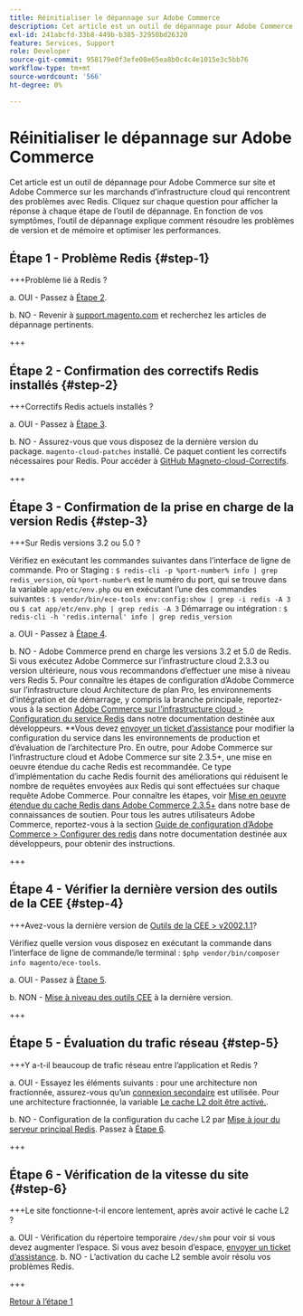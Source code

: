 ```yaml
---
title: Réinitialiser le dépannage sur Adobe Commerce
description: Cet article est un outil de dépannage pour Adobe Commerce sur site et Adobe Commerce sur les marchands d’infrastructure cloud qui rencontrent des problèmes avec Redis. Cliquez sur chaque question pour afficher la réponse à chaque étape de l’outil de dépannage. Selon vos symptômes et votre configuration, l’outil de dépannage explique comment résoudre les problèmes de version et de mémoire et optimiser les performances.
exl-id: 241abcfd-33b8-449b-b385-32950bd26320
feature: Services, Support
role: Developer
source-git-commit: 958179e0f3efe08e65ea8b0c4c4e1015e3c5bb76
workflow-type: tm+mt
source-wordcount: '566'
ht-degree: 0%

---
```


# Réinitialiser le dépannage sur Adobe Commerce

Cet article est un outil de dépannage pour Adobe Commerce sur site et Adobe Commerce sur les marchands d’infrastructure cloud qui rencontrent des problèmes avec Redis. Cliquez sur chaque question pour afficher la réponse à chaque étape de l’outil de dépannage. En fonction de vos symptômes, l’outil de dépannage explique comment résoudre les problèmes de version et de mémoire et optimiser les performances.

## Étape 1 - Problème Redis {#step-1}

+++Problème lié à Redis ?

a. OUI - Passez à [Étape 2](#step2)</a>.

b. NO - Revenir à [support.magento.com](https://support.magento.com/hc/en-us) et recherchez les articles de dépannage pertinents.

+++

## Étape 2 - Confirmation des correctifs Redis installés {#step-2}

+++Correctifs Redis actuels installés ?

a. OUI - Passez à [Étape 3](#step3)</a>.

b. NO - Assurez-vous que vous disposez de la dernière version du package. `magento-cloud-patches` installé. Ce paquet contient les correctifs nécessaires pour Redis. Pour accéder à [GitHub Magneto-cloud-Correctifs](https://github.com/magento/magento-cloud-patches/).

+++

## Étape 3 - Confirmation de la prise en charge de la version Redis {#step-3}

+++Sur Redis versions 3.2 ou 5.0 ?

Vérifiez en exécutant les commandes suivantes dans l’interface de ligne de commande. Pro or Staging : `$ redis-cli -p %port-number% info | grep redis_version`, où `%port-number%` est le numéro du port, qui se trouve dans la variable `app/etc/env.php` ou en exécutant l’une des commandes suivantes : `$ vendor/bin/ece-tools env:config:show | grep -i redis -A 3` ou `$ cat app/etc/env.php | grep redis -A 3` Démarrage ou intégration : `$ redis-cli -h 'redis.internal' info | grep redis_version`

a. OUI - Passez à [Étape 4](#step4).

b. NO - Adobe Commerce prend en charge les versions 3.2 et 5.0 de Redis. Si vous exécutez Adobe Commerce sur l’infrastructure cloud 2.3.3 ou version ultérieure, nous vous recommandons d’effectuer une mise à niveau vers Redis 5. Pour connaître les étapes de configuration d’Adobe Commerce sur l’infrastructure cloud Architecture de plan Pro, les environnements d’intégration et de démarrage, y compris la branche principale, reportez-vous à la section [Adobe Commerce sur l’infrastructure cloud > Configuration du service Redis](https://devdocs.magento.com/cloud/project/services-redis.html)</a> dans notre documentation destinée aux développeurs. **Vous devez [envoyer un ticket d’assistance](/help/help-center-guide/help-center/magento-help-center-user-guide.md#submit-ticket) pour modifier la configuration du service dans les environnements de production et d’évaluation de l’architecture Pro. En outre, pour Adobe Commerce sur l’infrastructure cloud et Adobe Commerce sur site 2.3.5+, une mise en oeuvre étendue du cache Redis est recommandée. Ce type d’implémentation du cache Redis fournit des améliorations qui réduisent le nombre de requêtes envoyées aux Redis qui sont effectuées sur chaque requête Adobe Commerce. Pour connaître les étapes, voir [Mise en oeuvre étendue du cache Redis dans Adobe Commerce 2.3.5+](https://support.magento.com/hc/en-us/articles/360049292532) dans notre base de connaissances de soutien. Pour tous les autres utilisateurs Adobe Commerce, reportez-vous à la section [Guide de configuration d’Adobe Commerce > Configurer des redis](https://devdocs.magento.com/guides/v2.4/config-guide/redis/config-redis.html) dans notre documentation destinée aux développeurs, pour obtenir des instructions.

+++

## Étape 4 - Vérifier la dernière version des outils de la CEE {#step-4}

+++Avez-vous la dernière version de [Outils de la CEE > v2002.1.1](https://github.com/magento/ece-tools/releases)?

Vérifiez quelle version vous disposez en exécutant la commande dans l’interface de ligne de commande/le terminal : `$php vendor/bin/composer info magento/ece-tools`.

a. OUI - Passez à [Étape 5](#step5).

b. NON - [Mise à niveau des outils CEE](https://devdocs.magento.com/cloud/project/ece-tools-update.html) à la dernière version.

+++

## Étape 5 - Évaluation du trafic réseau {#step-5}

+++Y a-t-il beaucoup de trafic réseau entre l’application et Redis ?

a. OUI - Essayez les éléments suivants : pour une architecture non fractionnée, assurez-vous qu’un [connexion secondaire](/help/troubleshooting/database/mysql-high-load-bottleneck-in-magento-commerce-cloud.md) est utilisée. Pour une architecture fractionnée, la variable [Le cache L2 doit être activé.](https://devdocs.magento.com/guides/v2.4/config-guide/cache/two-level-cache.html).

b. NO - Configuration de la configuration du cache L2 par [Mise à jour du serveur principal Redis](https://devdocs.magento.com/cloud/env/variables-deploy.html#redis_backend). Passez à [Étape 6](#step6).

+++

## Étape 6 - Vérification de la vitesse du site {#step-6}

+++Le site fonctionne-t-il encore lentement, après avoir activé le cache L2 ?

a. OUI - Vérification du répertoire temporaire `/dev/shm` pour voir si vous devez augmenter l’espace. Si vous avez besoin d’espace, [envoyer un ticket d’assistance](/help/help-center-guide/help-center/magento-help-center-user-guide.md#submit-ticket).
b. NO - L’activation du cache L2 semble avoir résolu vos problèmes Redis.

+++

[Retour à l’étape 1](#step-1)
